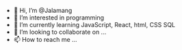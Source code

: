 - 👋 Hi, I’m @Jalamang
- 👀 I’m interested in programming
- 🌱 I’m currently learning JavaScript, React, html, CSS SQL
- 💞️ I’m looking to collaborate on ...
- 📫 How to reach me ...

<!---
Jalamang/Jalamang is a ✨ special ✨ repository because its `README.md` (this file) appears on your GitHub profile.
You can click the Preview link to take a look at your changes.
--->
